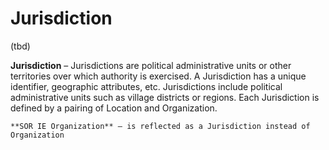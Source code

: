 # Jurisdiction

(tbd)

**Jurisdiction** – Jurisdictions are political administrative units or other territories over which authority is exercised. A Jurisdiction has a unique identifier, geographic attributes, etc. Jurisdictions include political administrative units such as village districts or regions. Each Jurisdiction is defined by a pairing of Location and Organization.

    **SOR IE Organization** – is reflected as a Jurisdiction instead of Organization 
